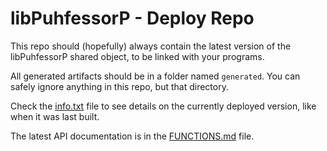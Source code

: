 
# libPuhfessorP - Deploy Repo

This repo should (hopefully) always contain the latest version of the libPuhfessorP shared object,
to be linked with your programs.

All generated artifacts should be in a folder named `generated`.
You can safely ignore anything in this repo, but that directory.

Check the [info.txt](info.txt) file to see details on the currently deployed version, like when it was last built.

The latest API documentation is in the [FUNCTIONS.md](FUNCTIONS.md) file.
